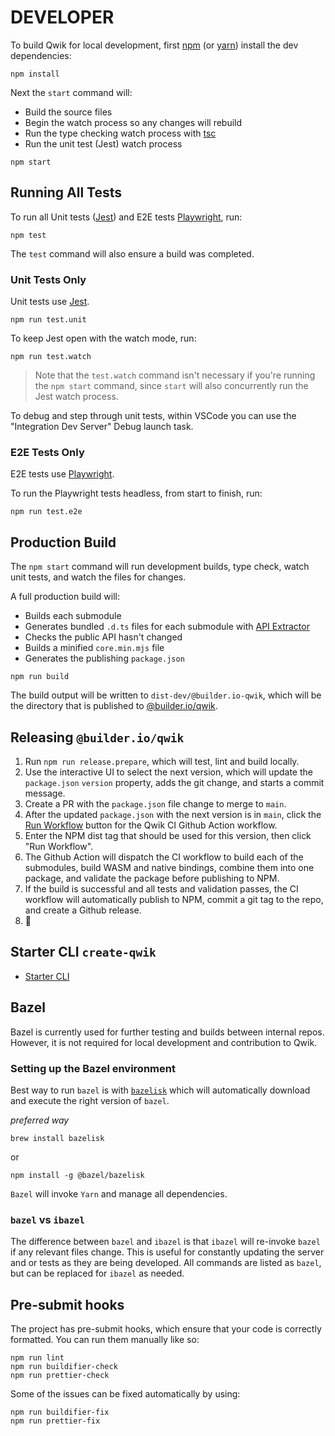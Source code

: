 # DEVELOPER

To build Qwik for local development, first [npm](https://docs.npmjs.com/) (or [yarn](https://yarnpkg.com/)) install the dev dependencies:

```
npm install
```

Next the `start` command will:

- Build the source files
- Begin the watch process so any changes will rebuild
- Run the type checking watch process with [tsc](https://www.typescriptlang.org/docs/handbook/compiler-options.html)
- Run the unit test (Jest) watch process

```
npm start
```

## Running All Tests

To run all Unit tests ([Jest](https://jestjs.io/)) and E2E tests [Playwright](https://playwright.dev/), run:

```
npm test
```

The `test` command will also ensure a build was completed.

### Unit Tests Only

Unit tests use [Jest](https://jestjs.io/).

```
npm run test.unit
```

To keep Jest open with the watch mode, run:

```
npm run test.watch
```

> Note that the `test.watch` command isn't necessary if you're running the `npm start` command, since `start` will also concurrently run the Jest watch process.

To debug and step through unit tests, within VSCode you can use the "Integration Dev Server" Debug launch task.

### E2E Tests Only

E2E tests use [Playwright](https://playwright.dev/).

To run the Playwright tests headless, from start to finish, run:

```
npm run test.e2e
```

## Production Build

The `npm start` command will run development builds, type check, watch unit tests, and watch the files for changes.

A full production build will:

- Builds each submodule
- Generates bundled `.d.ts` files for each submodule with [API Extractor](https://api-extractor.com/)
- Checks the public API hasn't changed
- Builds a minified `core.min.mjs` file
- Generates the publishing `package.json`

```
npm run build
```

The build output will be written to `dist-dev/@builder.io-qwik`, which will be the directory that is published
to [@builder.io/qwik](https://www.npmjs.com/package/@builder.io/qwik).

## Releasing `@builder.io/qwik`

1. Run `npm run release.prepare`, which will test, lint and build locally.
2. Use the interactive UI to select the next version, which will update the `package.json` `version` property, adds the git change, and starts a commit message.
3. Create a PR with the `package.json` file change to merge to `main`.
4. After the updated `package.json` with the next version is in `main`, click the [Run Workflow](https://github.com/BuilderIO/qwik/actions/workflows/ci.yml) button for the Qwik CI Github Action workflow.
5. Enter the NPM dist tag that should be used for this version, then click "Run Workflow".
6. The Github Action will dispatch the CI workflow to build each of the submodules, build WASM and native bindings, combine them into one package, and validate the package before publishing to NPM.
7. If the build is successful and all tests and validation passes, the CI workflow will automatically publish to NPM, commit a git tag to the repo, and create a Github release.
8. 🚀

## Starter CLI `create-qwik`

- [Starter CLI](https://github.com/BuilderIO/qwik/blob/main/starters/README.md)

## Bazel

Bazel is currently used for further testing and builds between internal repos. However, it is not required for local development and contribution to Qwik.

### Setting up the Bazel environment

Best way to run `bazel` is with [`bazelisk`](https://github.com/bazelbuild/bazelisk) which will automatically download and execute the right version of `bazel`.

_preferred way_

```
brew install bazelisk
```

or

```
npm install -g @bazel/bazelisk
```

`Bazel` will invoke `Yarn` and manage all dependencies.

### `bazel` vs `ibazel`

The difference between `bazel` and `ibazel` is that `ibazel` will re-invoke `bazel` if any relevant files change. This is useful for constantly updating the server and or tests as they are being developed. All commands are listed as `bazel`, but can be replaced for `ibazel` as needed.

## Pre-submit hooks

The project has pre-submit hooks, which ensure that your code is correctly formatted. You can run them manually like so:

```
npm run lint
npm run buildifier-check
npm run prettier-check
```

Some of the issues can be fixed automatically by using:

```
npm run buildifier-fix
npm run prettier-fix
```
